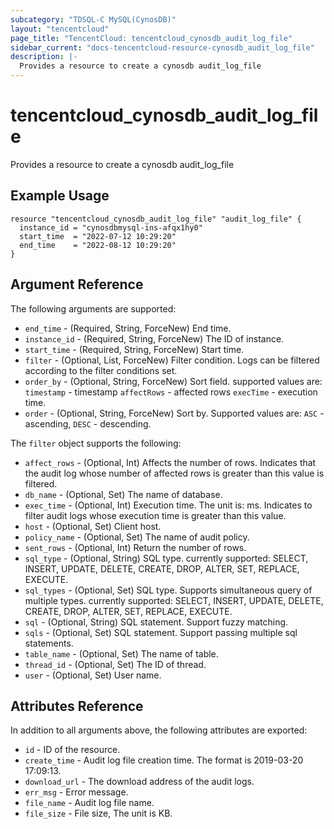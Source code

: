```yaml
---
subcategory: "TDSQL-C MySQL(CynosDB)"
layout: "tencentcloud"
page_title: "TencentCloud: tencentcloud_cynosdb_audit_log_file"
sidebar_current: "docs-tencentcloud-resource-cynosdb_audit_log_file"
description: |-
  Provides a resource to create a cynosdb audit_log_file
---
```


# tencentcloud_cynosdb_audit_log_file

Provides a resource to create a cynosdb audit_log_file

## Example Usage

```hcl
resource "tencentcloud_cynosdb_audit_log_file" "audit_log_file" {
  instance_id = "cynosdbmysql-ins-afqx1hy0"
  start_time  = "2022-07-12 10:29:20"
  end_time    = "2022-08-12 10:29:20"
}
```

## Argument Reference

The following arguments are supported:

* `end_time` - (Required, String, ForceNew) End time.
* `instance_id` - (Required, String, ForceNew) The ID of instance.
* `start_time` - (Required, String, ForceNew) Start time.
* `filter` - (Optional, List, ForceNew) Filter condition. Logs can be filtered according to the filter conditions set.
* `order_by` - (Optional, String, ForceNew) Sort field. supported values are:
`timestamp` - timestamp
`affectRows` - affected rows
`execTime` - execution time.
* `order` - (Optional, String, ForceNew) Sort by. Supported values are: `ASC` - ascending, `DESC` - descending.

The `filter` object supports the following:

* `affect_rows` - (Optional, Int) Affects the number of rows. Indicates that the audit log whose number of affected rows is greater than this value is filtered.
* `db_name` - (Optional, Set) The name of database.
* `exec_time` - (Optional, Int) Execution time. The unit is: ms. Indicates to filter audit logs whose execution time is greater than this value.
* `host` - (Optional, Set) Client host.
* `policy_name` - (Optional, Set) The name of audit policy.
* `sent_rows` - (Optional, Int) Return the number of rows.
* `sql_type` - (Optional, String) SQL type. currently supported: SELECT, INSERT, UPDATE, DELETE, CREATE, DROP, ALTER, SET, REPLACE, EXECUTE.
* `sql_types` - (Optional, Set) SQL type. Supports simultaneous query of multiple types. currently supported: SELECT, INSERT, UPDATE, DELETE, CREATE, DROP, ALTER, SET, REPLACE, EXECUTE.
* `sql` - (Optional, String) SQL statement. Support fuzzy matching.
* `sqls` - (Optional, Set) SQL statement. Support passing multiple sql statements.
* `table_name` - (Optional, Set) The name of table.
* `thread_id` - (Optional, Set) The ID of thread.
* `user` - (Optional, Set) User name.

## Attributes Reference

In addition to all arguments above, the following attributes are exported:

* `id` - ID of the resource.
* `create_time` - Audit log file creation time. The format is 2019-03-20 17:09:13.
* `download_url` - The download address of the audit logs.
* `err_msg` - Error message.
* `file_name` - Audit log file name.
* `file_size` - File size, The unit is KB.



